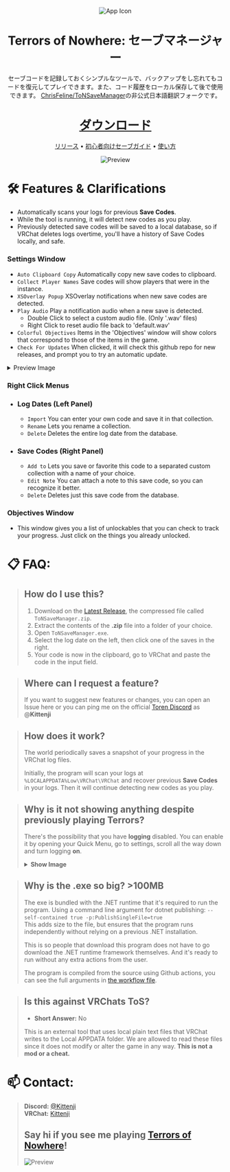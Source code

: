 <div align="center">
  <img src="Resources/icon256.ico" alt="App Icon" width="124" style="display:inline; vertical-align:middle;">

  # Terrors of Nowhere: セーブマネージャー
  セーブコードを記録しておくシンプルなツールで、バックアップをし忘れてもコードを復元してプレイできます。また、コード履歴をローカル保存して後で使用できます。
  [ChrisFeline/ToNSaveManager](https://github.com/ChrisFeline/ToNSaveManager)の非公式日本語翻訳フォークです。

  # [ダウンロード](https://github.com/nomlasvrc/ToNSaveManager/releases/latest/download/ToNSaveManager.zip "GitHubから直接最新バージョンをダウンロードする")

  [リリース](https://github.com/nomlasvrc/ToNSaveManager/releases "現在と過去のリリース") • 
  [初心者向けセーブガイド](https://terror.moe/save "初心者向けのセーブ方法") • 
  [使い方](#-faq)
</div>

<p align="center">
  <img src="Resources/preview.png" alt="Preview" title="Boo!">
</p>

# 🛠️ Features & Clarifications
- Automatically scans your logs for previous **Save Codes**.
- While the tool is running, it will detect new codes as you play.
- Previously detected save codes will be saved to a local database, so if VRChat deletes logs overtime, you'll have a history of Save Codes locally, and safe.

### Settings Window
- `Auto Clipboard Copy` Automatically copy new save codes to clipboard.
- `Collect Player Names` Save codes will show players that were in the instance.
- `XSOverlay Popup` XSOverlay notifications when new save codes are detected.
- `Play Audio` Play a notification audio when a new save is detected.
  - Double Click to select a custom audio file. (Only '.wav' files)
  - Right Click to reset audio file back to 'default.wav'
- `Colorful Objectives` Items in the 'Objectives' window will show colors that correspond to those of the items in the game.
- `Check For Updates` When clicked, it will check this github repo for new releases, and prompt you to try an automatic update.
<details><summary>Preview Image</summary><p> <img src="Resources/settings.png" > </p></details>

### Right Click Menus
- ### Log Dates (Left Panel)
  * `Import` You can enter your own code and save it in that collection.
  * `Rename` Lets you rename a collection.
  * `Delete` Deletes the entire log date from the database.
- ### Save Codes (Right Panel)
  * `Add to` Lets you save or favorite this code to a separated custom collection with a name of your choice.
  * `Edit Note` You can attach a note to this save code, so you can recognize it better.
  * `Delete` Deletes just this save code from the database.
  
### Objectives Window
- This window gives you a list of unlockables that you can check to track your progress. Just click on the things you already unlocked.

# 📋 FAQ:

> ## How do I use this?
> 1. Download on the [<u>Latest Release</u>](https://github.com/nomlas/ToNSaveManager/releases/latest), the compressed file called `ToNSaveManager.zip`.
> 2. Extract the contents of the **.zip** file into a folder of your choice.
> 3. Open `ToNSaveManager.exe`.
> 4. Select the log date on the left, then click one of the saves in the right.
> 5. Your code is now in the clipboard, go to VRChat and paste the code in the input field.

> ## Where can I request a feature?
> If you want to suggest new features or changes, you can open an Issue here or you can ping me on the official [Toren Discord](https://discord.gg/bus-to-nowhere) as @**Kittenji**

> ## How does it work?
> The world periodically saves a snapshot of your progress in the VRChat log files.
> 
> Initially, the program will scan your logs at `%LOCALAPPDATA%Low\VRChat\VRChat` and recover previous **Save Codes** in your logs. Then it will continue detecting new codes as you play.

> ## Why is it not showing anything despite previously playing Terrors?
> There's the possibility that you have **logging** disabled.
> You can enable it by opening your Quick Menu, go to settings, scroll all the way down and turn logging **on**.
> <details>
> <summary><b>Show Image</b></summary>
> <p> <img src="Resources/logging.png" height="420px" > </p>
> </details>

> ## Why is the .exe so big? >100MB
> The exe is bundled with the .NET runtime that it's required to run the program. Using a command line argument for dotnet publishing: `--self-contained true -p:PublishSingleFile=true` <br>
> This adds size to the file, but ensures that the program runs independently without relying on a previous .NET installation.
>
> This is so people that download this program does not have to go download the .NET runtime framework themselves. And it's ready to run without any extra actions from the user.
>
> The program is compiled from the source using Github actions, you can see the full arguments in [the workflow file](https://github.com/nomlas/ToNSaveManager/blob/a0d503b02fe25fde1b36ca9807756f1830c8e7a8/.github/workflows/dotnet-desktop.yml#L46C45-L46C45).


> ## Is this against VRChats ToS?
> - **Short Answer:** No
>
> This is an external tool that uses local plain text files that VRChat writes to the Local APPDATA folder.
> We are allowed to read these files since it does not modify or alter the game in any way.
> **This is not a mod or a cheat.**

# 📫 Contact:
> **Discord:** [@Kittenji](https://discord.gg/HGk2RQX)<br>
> **VRChat:** [Kittenji](https://vrchat.com/home/user/usr_7ac745b8-e50e-4c9c-95e5-8e7e3bcde682)
> ## Say hi if you see me playing [Terrors of Nowhere](https://vrchat.com/home/world/wrld_a61cdabe-1218-4287-9ffc-2a4d1414e5bd)!
> <p> <img src="Resources/loop.gif" alt="Preview" title="AAAAAA!"> </p>

